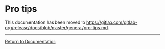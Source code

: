 # Pro tips

This documentation has been moved to <https://gitlab.com/gitlab-org/release/docs/blob/master/general/pro-tips.md>.

---

[Return to Documentation](../README.md#documentation)
